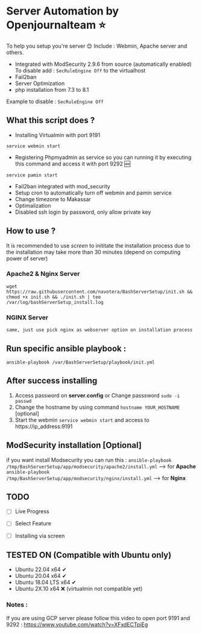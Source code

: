 # Server Automation by Openjournalteam ⭐
To help you setup you're server 😊
Include : Webmin, Apache server and others. 

- Integrated with ModSecurity 2.9.6 from source (automatically enabled) 
  To disable add : `SecRuleEngine Off` to the virtualhost
- Fail2ban
- Server Optimization
- php installation from 7.3 to 8.1

Example to disable : 
`SecRuleEngine Off`

## What this script does ?
- Installing Virtualmin with port 9191
```unix
service webmin start
```
- Registering Phpmyadmin as service so you can running it by executing this command and access it with port 9292 🆕
```unix
service pamin start
```
- Fail2ban integrated with mod_security
- Setup cron to automatically turn off webmin and pamin service
- Change timezone to Makassar
- Optimalization
- Disabled ssh login by password, only allow private key

## How to use ?

It is recommended to use *screen* to inititate the installation process due to the installation may take more than 30 minutes (depend on computing power of server)

### Apache2 & Nginx Server

```unix
wget https://raw.githubusercontent.com/navotera/BashServerSetup/init.sh && chmod +x init.sh && ./init.sh | tee /var/log/bashServerSetup_install.log

```

### NGINX Server
```unix
same, just use pick nginx as webserver option on installation process
```

## Run specific ansible playbook : 
```unix
ansible-playbook /var/BashServerSetup/playbook/init.yml
```

## After success installing 
1. Access password on **server.config** or Change passsword ```sudo -i passwd```  
2. Change the hostname by using command ```hostname YOUR_HOSTNAME``` [optional]
3. Start the webmin ```service webmin start``` and access to https://ip_address:9191


## ModSecurity installation [Optional]
if you want install Modsecurity you can run this : 
```ansible-playbook /tmp/BashServerSetup/app/modsecurity/apache2/install.yml``` --> for **Apache**
```ansible-playbook /tmp/BashServerSetup/app/modsecurity/nginx/install.yml``` --> for **Nginx**


## TODO
- [ ] Live Progress
- [ ] Select Feature
- [ ] Installing via screen


## TESTED ON (Compatible with Ubuntu only)
- Ubuntu 22.04 x64 ✔
- Ubuntu 20.04 x64 ✔
- Ubuntu 18.04 LTS x64 ✔
- Ubuntu 2X.10 x64 ❌ (virtualmin not compatible yet)

### Notes :

If you are using GCP server please follow this video to open port 9191 and 9292 : 
https://www.youtube.com/watch?v=XFxdECTpiEg
